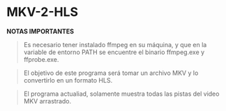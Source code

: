 # MKV-2-HLS
__**NOTAS IMPORTANTES**__
>Es necesario tener instalado ffmpeg en su máquina, y que en la variable de entorno PATH se encuentre el binario ffmpeg.exe y ffprobe.exe.

>El objetivo de este programa será tomar un archivo MKV y lo convertirlo en un formato HLS.

>El programa actualiad, solamente muestra todas las pistas del video MKV arrastrado.
